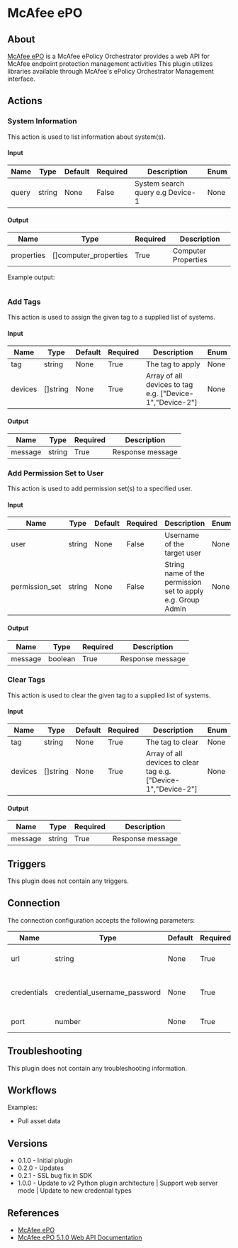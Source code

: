 
# McAfee ePO

## About

[McAfee ePO](https://www.mcafee.com/us/products/epolicy-orchestrator.aspx) is a McAfee ePolicy Orchestrator provides a web API for McAfee endpoint protection management activities
This plugin utilizes libraries available through McAfee's ePolicy Orchestrator Management interface.

## Actions

### System Information

This action is used to list information about system(s).

#### Input

|Name|Type|Default|Required|Description|Enum|
|----|----|-------|--------|-----------|----|
|query|string|None|False|System search query e.g Device-1|None|

#### Output

|Name|Type|Required|Description|
|----|----|--------|-----------|
|properties|[]computer_properties|True|Computer Properties|

Example output:

```
```

### Add Tags

This action is used to assign the given tag to a supplied list of systems.

#### Input

|Name|Type|Default|Required|Description|Enum|
|----|----|-------|--------|-----------|----|
|tag|string|None|True|The tag to apply|None|
|devices|[]string|None|True|Array of all devices to tag e.g. ["Device-1","Device-2"]|None|

#### Output

|Name|Type|Required|Description|
|----|----|--------|-----------|
|message|string|True|Response message|

### Add Permission Set to User

This action is used to add permission set(s) to a specified user.

#### Input

|Name|Type|Default|Required|Description|Enum|
|----|----|-------|--------|-----------|----|
|user|string|None|False|Username of the target user|None|
|permission_set|string|None|False|String name of the permission set to apply e.g. Group Admin|None|

#### Output

|Name|Type|Required|Description|
|----|----|--------|-----------|
|message|boolean|True|Response message|

### Clear Tags

This action is used to clear the given tag to a supplied list of systems.

#### Input

|Name|Type|Default|Required|Description|Enum|
|----|----|-------|--------|-----------|----|
|tag|string|None|True|The tag to clear|None|
|devices|[]string|None|True|Array of all devices to clear tag e.g. ["Device-1","Device-2"]|None|

#### Output

|Name|Type|Required|Description|
|----|----|--------|-----------|
|message|string|True|Response message|

## Triggers

This plugin does not contain any triggers.

## Connection

The connection configuration accepts the following parameters:

|Name|Type|Default|Required|Description|Enum|
|----|----|-------|--------|-----------|----|
|url|string|None|True|McAfee ePO address e.g. epo.company.com|None|
|credentials|credential_username_password|None|True|Username and password to access McAfee ePO e.g. admin|None|
|port|number|None|True|McAfee ePO Port e.g. 8443|None|

## Troubleshooting

This plugin does not contain any troubleshooting information.

## Workflows

Examples:

* Pull asset data

## Versions

* 0.1.0 - Initial plugin
* 0.2.0 - Updates
* 0.2.1 - SSL bug fix in SDK
* 1.0.0 - Update to v2 Python plugin architecture | Support web server mode | Update to new credential types

## References

* [McAfee ePO](https://www.mcafee.com/us/products/epolicy-orchestrator.aspx)
* [McAfee ePO 5.1.0 Web API Documentation](https://kc.mcafee.com/corporate/index?page=content&id=PD24810)
